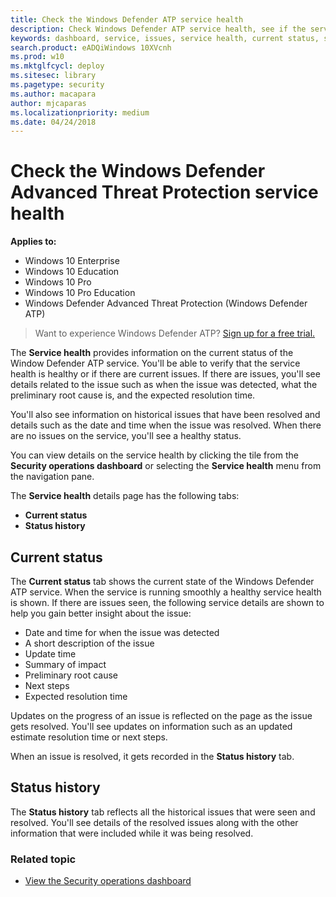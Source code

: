 ```yaml
---
title: Check the Windows Defender ATP service health
description: Check Windows Defender ATP service health, see if the service is experiencing issues and review previous issues that have been resolved.
keywords: dashboard, service, issues, service health, current status, status history, summary of impact, preliminary root cause, resolution, resolution time, expected resolution time
search.product: eADQiWindows 10XVcnh
ms.prod: w10
ms.mktglfcycl: deploy
ms.sitesec: library
ms.pagetype: security
ms.author: macapara
author: mjcaparas
ms.localizationpriority: medium
ms.date: 04/24/2018
---
```


# Check the Windows Defender Advanced Threat Protection service health

**Applies to:**

- Windows 10 Enterprise
- Windows 10 Education
- Windows 10 Pro
- Windows 10 Pro Education
- Windows Defender Advanced Threat Protection (Windows Defender ATP)



>Want to experience Windows Defender ATP? [Sign up for a free trial.](https://www.microsoft.com/en-us/WindowsForBusiness/windows-atp?ocid=docs-wdatp-servicestatus-abovefoldlink)

The **Service health** provides information on the current status of the Window Defender ATP service. You'll be able to verify that the service health is healthy or if there are current issues. If there are issues, you'll see details related to the issue such as when the issue was detected, what the preliminary root cause is, and the expected resolution time.

You'll also see information on historical issues that have been resolved and details such as the date and time when the issue was resolved. When there are no issues on the service, you'll see a healthy status.

You can view details on the service health by clicking the tile from the **Security operations dashboard** or selecting the **Service health** menu from the navigation pane.

The **Service health** details page has the following tabs:

- **Current status**
- **Status history**

## Current status
The **Current status** tab shows the current state of the Windows Defender ATP service. When the service is running smoothly a healthy service health is shown. If there are issues seen, the following service details are shown to help you gain better insight about the issue:

- Date and time for when the issue was detected
- A short description of the issue
- Update time
- Summary of impact
- Preliminary root cause
- Next steps
- Expected resolution time

Updates on the progress of an issue is reflected on the page as the issue gets resolved. You'll see updates on information such as an updated estimate resolution time or next steps.

When an issue is resolved, it gets recorded in the **Status history** tab.

## Status history
The **Status history** tab reflects all the historical issues that were seen and resolved. You'll see details of the resolved issues along with the other information that were included while it was being resolved.

### Related topic
- [View the Security operations dashboard](security-operations-dashboard-windows-defender-advanced-threat-protection.md)
